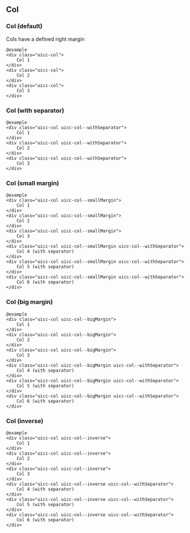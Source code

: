 ## Col

### Col (default)

Cols have a defined right margin

    @example
    <div class="uicc-col">
        Col 1
    </div>
    <div class="uicc-col">
        Col 2
    </div>
    <div class="uicc-col">
        Col 3
    </div>

### Col (with separator)
  
    @example
    <div class="uicc-col uicc-col--withSeparator">
        Col 1
    </div>
    <div class="uicc-col uicc-col--withSeparator">
        Col 2
    </div>
    <div class="uicc-col uicc-col--withSeparator">
        Col 3
    </div>

### Col (small margin)
  
    @example
    <div class="uicc-col uicc-col--smallMargin">
        Col 1
    </div>
    <div class="uicc-col uicc-col--smallMargin">
        Col 2
    </div>
    <div class="uicc-col uicc-col--smallMargin">
        Col 3
    </div>
    <div class="uicc-col uicc-col--smallMargin uicc-col--withSeparator">
        Col 4 (with separator)
    </div>
    <div class="uicc-col uicc-col--smallMargin uicc-col--withSeparator">
        Col 5 (with separator)
    </div>
    <div class="uicc-col uicc-col--smallMargin uicc-col--withSeparator">
        Col 6 (with separator)
    </div>

### Col (big margin)
  
    @example
    <div class="uicc-col uicc-col--bigMargin">
        Col 1
    </div>
    <div class="uicc-col uicc-col--bigMargin">
        Col 2
    </div>
    <div class="uicc-col uicc-col--bigMargin">
        Col 3
    </div>
    <div class="uicc-col uicc-col--bigMargin uicc-col--withSeparator">
        Col 4 (with separator)
    </div>
    <div class="uicc-col uicc-col--bigMargin uicc-col--withSeparator">
        Col 5 (with separator)
    </div>
    <div class="uicc-col uicc-col--bigMargin uicc-col--withSeparator">
        Col 6 (with separator)
    </div>


### Col (inverse)
  
    @example
    <div class="uicc-col uicc-col--inverse">
        Col 1
    </div>
    <div class="uicc-col uicc-col--inverse">
        Col 2
    </div>
    <div class="uicc-col uicc-col--inverse">
        Col 3
    </div>
    <div class="uicc-col uicc-col--inverse uicc-col--withSeparator">
        Col 4 (with separator)
    </div>
    <div class="uicc-col uicc-col--inverse uicc-col--withSeparator">
        Col 5 (with separator)
    </div>
    <div class="uicc-col uicc-col--inverse uicc-col--withSeparator">
        Col 6 (with separator)
    </div>
